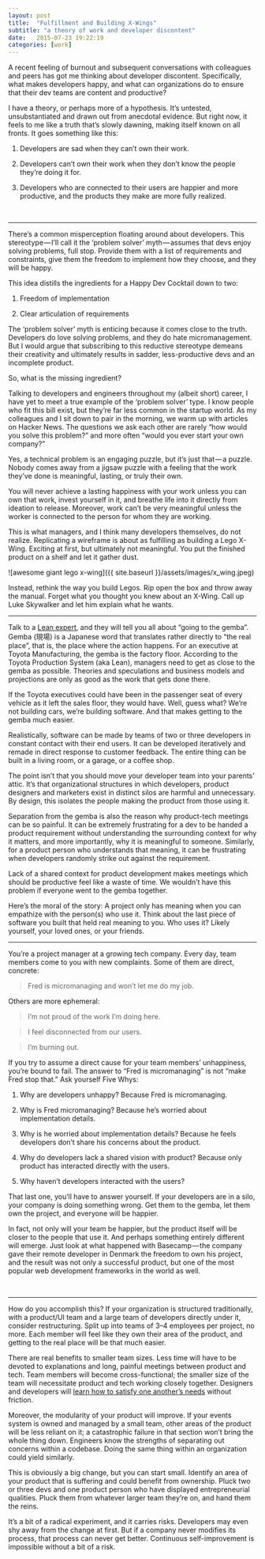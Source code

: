 ```yaml
---
layout: post
title:  "Fulfillment and Building X-Wings"
subtitle: "a theory of work and developer discontent"
date:   2015-07-23 19:22:19
categories: [work]
---
```

A recent feeling of burnout and subsequent conversations with colleagues and peers has got me thinking about developer discontent. Specifically, what makes developers happy, and what can organizations do to ensure that their dev teams are content and productive?

I have a theory, or perhaps more of a hypothesis. It’s untested, unsubstantiated and drawn out from anecdotal evidence. But right now, it feels to me like a truth that’s slowly dawning, making itself known on all fronts. It goes something like this:

1. Developers are sad when they can’t own their work.

2. Developers can’t own their work when they don’t know the people they’re doing it for.

3. Developers who are connected to their users are happier and more productive, and the products they make are more fully realized.

&nbsp;

----------


There’s a common misperception floating around about developers. This stereotype — I’ll call it the ‘problem solver’ myth — assumes that devs enjoy solving problems, full stop. Provide them with a list of requirements and constraints, give them the freedom to implement how they choose, and they will be happy.

This idea distills the ingredients for a Happy Dev Cocktail down to two:

1. Freedom of implementation

2. Clear articulation of requirements

The ‘problem solver’ myth is enticing because it comes close to the truth. Developers do love solving problems, and they do hate micromanagement. But I would argue that subscribing to this reductive stereotype demeans their creativity and ultimately results in sadder, less-productive devs and an incomplete product.

So, what is the missing ingredient?

Talking to developers and engineers throughout my (albeit short) career, I have yet to meet a true example of the ‘problem solver’ type. I know people who fit this bill exist, but they’re far less common in the startup world. As my colleagues and I sit down to pair in the morning, we warm up with articles on Hacker News. The questions we ask each other are rarely “how would you solve this problem?” and more often “would you ever start your own company?”

Yes, a technical problem is an engaging puzzle, but it’s just that — a puzzle. Nobody comes away from a jigsaw puzzle with a feeling that the work they’ve done is meaningful, lasting, or truly their own.

You will never achieve a lasting happiness with your work unless you can own that work, invest yourself in it, and breathe life into it directly from ideation to release. Moreover, work can’t be very meaningful unless the worker is connected to the person for whom they are working.

This is what managers, and I think many developers themselves, do not realize. Replicating a wireframe is about as fulfilling as building a Lego X-Wing. Exciting at first, but ultimately not meaningful. You put the finished product on a shelf and let it gather dust.

![awesome giant lego x-wing]({{ site.baseurl }}/assets/images/x_wing.jpeg)

Instead, rethink the way you build Legos. Rip open the box and throw away the manual. Forget what you thought you knew about an X-Wing. Call up Luke Skywalker and let him explain what he wants.

----------

Talk to a [Lean expert](https://en.wikipedia.org/wiki/Lean_manufacturing), and they will tell you all about “going to the gemba”. Gemba (現場) is a Japanese word that translates rather directly to “the real place”, that is, the place where the action happens. For an executive at Toyota Manufacturing, the gemba is the factory floor. According to the Toyota Production System (aka Lean), managers need to get as close to the gemba as possible. Theories and speculations and business models and projections are only as good as the work that gets done there.

If the Toyota executives could have been in the passenger seat of every vehicle as it left the sales floor, they would have. Well, guess what? We’re not building cars, we’re building software. And that makes getting to the gemba much easier.

Realistically, software can be made by teams of two or three developers in constant contact with their end users. It can be developed iteratively and remade in direct response to customer feedback. The entire thing can be built in a living room, or a garage, or a coffee shop.

The point isn’t that you should move your developer team into your parents’ attic. It’s that organizational structures in which developers, product designers and marketers exist in distinct silos are harmful and unnecessary. By design, this isolates the people making the product from those using it.

Separation from the gemba is also the reason why product-tech meetings can be so painful. It can be extremely frustrating for a dev to be handed a product requirement without understanding the surrounding context for why it matters, and more importantly, why it is meaningful to someone. Similarly, for a product person who understands that meaning, it can be frustrating when developers randomly strike out against the requirement.

Lack of a shared context for product development makes meetings which should be productive feel like a waste of time. We wouldn’t have this problem if everyone went to the gemba together.

Here’s the moral of the story: A project only has meaning when you can empathize with the person(s) who use it. Think about the last piece of software you built that held real meaning to you. Who uses it? Likely yourself, your loved ones, or your friends.

----------

You’re a project manager at a growing tech company. Every day, team members come to you with new complaints. Some of them are direct, concrete:

> Fred is micromanaging and won’t let me do my job.

Others are more ephemeral:

> I’m not proud of the work I’m doing here.

> I feel disconnected from our users.

> I’m burning out.

If you try to assume a direct cause for your team members’ unhappiness, you’re bound to fail. The answer to “Fred is micromanaging” is not “make Fred stop that.” Ask yourself Five Whys:

1. Why are developers unhappy? Because Fred is micromanaging.

2. Why is Fred micromanaging? Because he’s worried about implementation details.

3. Why is he worried about implementation details? Because he feels developers don’t share his concerns about the product.

4. Why do developers lack a shared vision with product? Because only product has interacted directly with the users.

5. Why haven’t developers interacted with the users?

That last one, you’ll have to answer yourself. If your developers are in a silo, your company is doing something wrong. Get them to the gemba, let them own the project, and everyone will be happier.

In fact, not only will your team be happier, but the product itself will be closer to the people that use it. And perhaps something entirely different will emerge. Just look at what happened with Basecamp — the company gave their remote developer in Denmark the freedom to own his project, and the result was not only a successful product, but one of the most popular web development frameworks in the world as well.

&nbsp;

----------


How do you accomplish this? If your organization is structured traditionally, with a product/UI team and a large team of developers directly under it, consider restructuring. Split up into teams of 3–4 employees per project, no more. Each member will feel like they own their area of the product, and getting to the real place will be that much easier.

There are real benefits to smaller team sizes. Less time will have to be devoted to explanations and long, painful meetings between product and tech. Team members will become cross-functional; the smaller size of the team will necessitate product and tech working closely together. Designers and developers will [learn how to satisfy one another’s needs](https://medium.com/facebook-design/how-not-to-make-your-engineer-s-life-completely-terrible-292a6d5d134c) without friction.

Moreover, the modularity of your product will improve. If your events system is owned and managed by a small team, other areas of the product will be less reliant on it; a catastrophic failure in that section won’t bring the whole thing down. Engineers know the strengths of separating out concerns within a codebase. Doing the same thing within an organization could yield similarly.

This is obviously a big change, but you can start small. Identify an area of your product that is suffering and could benefit from ownership. Pluck two or three devs and one product person who have displayed entrepreneurial qualities. Pluck them from whatever larger team they’re on, and hand them the reins.

It’s a bit of a radical experiment, and it carries risks. Developers may even shy away from the change at first. But if a company never modifies its process, that process can never get better. Continuous self-improvement is impossible without a bit of a risk.
